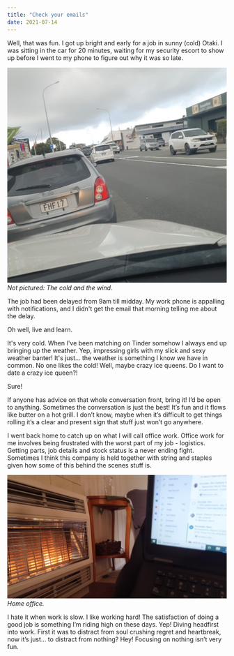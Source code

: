 ```yaml
---
title: "Check your emails"
date: 2021-07-14
---
```


Well, that was fun. I got up bright and early for a job in sunny (cold) Otaki. I was sitting in the car for 20 minutes, waiting for my security escort to show up before I went to my phone to figure out why it was so late.

![drinks.](../../assets/images/blog/otaki.jpg)
_Not pictured: The cold and the wind._

The job had been delayed from 9am till midday. My work phone is appalling with notifications, and I didn't get the email that morning telling me about the delay.

Oh well, live and learn.

It's very cold. When I've been matching on Tinder somehow I always end up bringing up the weather. Yep, impressing girls with my slick and sexy weather banter! It's just… the weather is something I know we have in common. No one likes the cold! Well, maybe crazy ice queens. Do I want to date a crazy ice queen?!

Sure!

If anyone has advice on that whole conversation front, bring it! I’d be open to anything. Sometimes the conversation is just the best! It’s fun and it flows like butter on a hot grill. I don’t know, maybe when it’s difficult to get things rolling it’s a clear and present sign that stuff just won’t go anywhere.

I went back home to catch up on what I will call office work. Office work for me involves being frustrated with the worst part of my job - logistics. Getting parts, job details and stock status is a never ending fight. Sometimes I think this company is held together with string and staples given how some of this behind the scenes stuff is.

![drinks.](../../assets/images/blog/officework.jpg)
_Home office._

I hate it when work is slow. I like working hard! The satisfaction of doing a good job is something I’m riding high on these days. Yep! Diving headfirst into work. First it was to distract from soul crushing regret and heartbreak, now it’s just… to distract from nothing? Hey! Focusing on nothing isn’t very fun.

